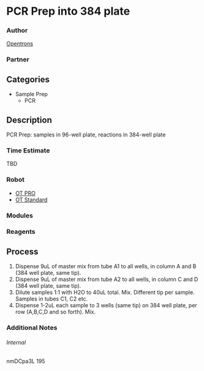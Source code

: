 # PCR Prep into 384 plate

### Author
[Opentrons](https://opentrons.com/)

### Partner

## Categories
* Sample Prep
	* PCR


## Description
PCR Prep: samples in 96-well plate, reactions in 384-well plate

### Time Estimate
TBD

### Robot
* [OT PRO](https://opentrons.com/ot-one-pro)
* [OT Standard](https://opentrons.com/ot-one-standard)

### Modules

### Reagents

## Process
1. Dispense 9uL of master mix from tube A1 to all wells, in column A and B (384 well plate, same tip).
2. Dispense 9uL of master mix from tube A2 to all wells, in column C and D (384 well plate, same tip).
3. Dilute samples 1:1 with H2O to 40uL total. Mix. Different tip per sample. Samples in tubes C1, C2 etc.
4. Dispense 1-2uL each sample to 3 wells (same tip) on 384 well plate, per row (A,B,C,D and so forth). Mix.


### Additional Notes


###### Internal
nmDCpa3L
195
